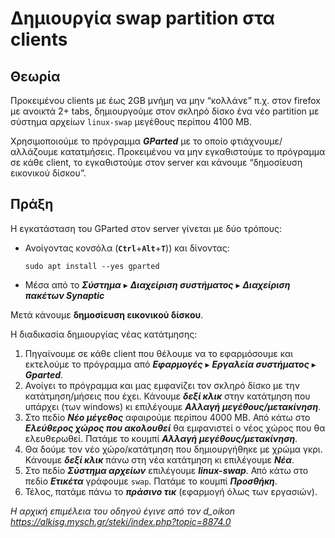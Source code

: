 # Δημιουργία swap partition στα clients

## Θεωρία

Προκειμένου clients με έως 2GB μνήμη να μην “κολλάνε” π.χ. στον firefox με ανοικτά 2+ tabs, δημιουργούμε στον σκληρό δίσκο ένα νέο partition με σύστημα αρχείων `linux-swap` μεγέθους περίπου 4100 MB.

Χρησιμοποιούμε το πρόγραμμα ***GParted*** με το οποίο φτιάχνουμε/αλλάζουμε κατατμήσεις.
Προκειμένου να μην εγκαθιστούμε το πρόγραμμα σε κάθε client, το εγκαθιστούμε στον server και κάνουμε “δημοσίευση εικονικού δίσκου”.

## Πράξη

Η εγκατάσταση του GParted στον server γίνεται με δύο τρόπους:

- Ανοίγοντας κονσόλα (**`Ctrl`**+**`Alt`**+**`T`**)) και δίνοντας:
  ```shell
  sudo apt install --yes gparted
  ```
- Μέσα από το ***Σύστημα*** ▸ ***Διαχείριση συστήματος*** ▸ ***Διαχείριση πακέτων Synaptic***

Μετά κάνουμε **δημοσίευση εικονικού δίσκου**.

Η διαδικασία δημιουργίας νέας κατάτμησης:

1. Πηγαίνουμε σε κάθε client που θέλουμε να το εφαρμόσουμε και εκτελούμε το πρόγραμμα από
   ***Εφαρμογές*** ▸ ***Εργαλεία συστήματος*** ▸ ***Gparted***.
2. Ανοίγει το πρόγραμμα και μας εμφανίζει τον σκληρό δίσκο με την κατάτμηση/μήσεις που έχει. Κάνουμε ***δεξί κλικ***
   στην κατάτμηση που υπάρχει (των windows) κι επιλέγουμε ***Αλλαγή μεγέθους/μετακίνηση***.
3. Στο πεδίο ***Νέο μέγεθος*** αφαιρούμε περίπου 4000 MB. Από κάτω στο ***Ελεύθερος χώρος που ακολουθεί*** θα εμφανιστεί
   ο νέος χώρος που θα ελευθερωθεί. Πατάμε το κουμπί ***Αλλαγή μεγέθους/μετακίνηση***.
4. Θα δούμε τον νέο χώρο/κατάτμηση που δημιουργήθηκε με χρώμα γκρι. Κάνουμε ***δεξί κλικ*** πάνω στη νέα κατάτμηση κι
   επιλέγουμε ***Νέα***.
5. Στο πεδίο ***Σύστημα αρχείων*** επιλέγουμε ***linux-swap***. Από κάτω στο πεδίο ***Ετικέτα*** γράφουμε `swap`.
   Πατάμε το κουμπί ***Προσθήκη***.
6. Τέλος, πατάμε πάνω το ***πράσινο τικ*** (εφαρμογή όλως των εργασιών).

*Η αρχική επιμέλεια του οδηγού έγινε από τον d_oikon <https://alkisg.mysch.gr/steki/index.php?topic=8874.0>*
